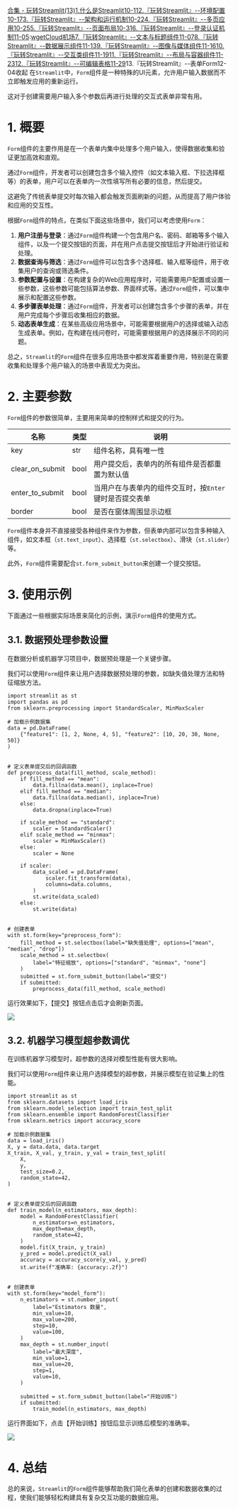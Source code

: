 [合集 \- 玩转Streamlit(13\)](https://github.com)[1\.什么是Streamlit10\-11](https://github.com/wang_yb/p/18458062)[2\.『玩转Streamlit』\-\-环境配置10\-17](https://github.com/wang_yb/p/18471660)[3\.『玩转Streamlit』\-\-架构和运行机制10\-22](https://github.com/wang_yb/p/18492213)[4\.『玩转Streamlit』\-\-多页应用10\-25](https://github.com/wang_yb/p/18502232)[5\.『玩转Streamlit』\-\-页面布局10\-31](https://github.com/wang_yb/p/18516928)[6\.『玩转Streamlit』\-\-登录认证机制11\-05](https://github.com/wang_yb/p/18527320):[wgetCloud机场](https://tabijibiyori.org)[7\.『玩转Streamlit』\-\-文本与标题组件11\-07](https://github.com/wang_yb/p/18531821)[8\.『玩转Streamlit』\-\-数据展示组件11\-13](https://github.com/wang_yb/p/18543687)[9\.『玩转Streamlit』\-\-图像与媒体组件11\-16](https://github.com/wang_yb/p/18549720)[10\.『玩转Streamlit』\-\-交互类组件11\-19](https://github.com/wang_yb/p/18554142)[11\.『玩转Streamlit』\-\-布局与容器组件11\-23](https://github.com/wang_yb/p/18564468)[12\.『玩转Streamlit』\-\-可编辑表格11\-29](https://github.com/wang_yb/p/18576592)13\.『玩转Streamlit』\-\-表单Form12\-04收起
在`Streamlit`中，`Form`组件是一种特殊的UI元素，允许用户输入数据而不立即触发应用的重新运行。


这对于创建需要用户输入多个参数后再进行处理的交互式表单非常有用。


# 1\. 概要


`Form`组件的主要作用是在一个表单内集中处理多个用户输入，使得数据收集和验证更加高效和直观。


通过`Form`组件，开发者可以创建包含多个输入控件（如文本输入框、下拉选择框等）的表单，用户可以在表单内一次性填写所有必要的信息，然后提交。


这避免了传统表单提交时每次输入都会触发页面刷新的问题，从而提高了用户体验和应用的交互性。


根据`Form`组件的特点，在类似下面这些场景中，我们可以考虑使用`Form`：


1. **用户注册与登录**：通过`Form`组件构建一个包含用户名、密码、邮箱等多个输入组件，以及一个提交按钮的页面，并在用户点击提交按钮后才开始进行验证和处理。
2. **数据查询与筛选**：通过`Form`组件可以包含多个选择框、输入框等组件，用于收集用户的查询或筛选条件。
3. **参数配置与设置**：在构建复杂的Web应用程序时，可能需要用户配置或设置一些参数，这些参数可能包括算法参数、界面样式等。通过`Form`组件，可以集中展示和配置这些参数。
4. **多步骤表单处理**：通过`Form`组件，开发者可以创建包含多个步骤的表单，并在用户完成每个步骤后收集相应的数据。
5. **动态表单生成**：在某些高级应用场景中，可能需要根据用户的选择或输入动态生成表单。例如，在构建在线问卷时，可能需要根据用户的选择展示不同的问题。


总之，`Streamlit`的`Form`组件在很多应用场景中都发挥着重要作用，特别是在需要收集和处理多个用户输入的场景中表现尤为突出。


# 2\. 主要参数


`Form`组件的参数很简单，主要用来简单的控制样式和提交的行为。




| **名称** | **类型** | **说明** |
| --- | --- | --- |
| key | str | 组件名称，具有唯一性 |
| clear\_on\_submit | bool | 用户提交后，表单内的所有组件是否都重置为默认值 |
| enter\_to\_submit | bool | 当用户在与表单内的组件交互时，按`Enter`键时是否提交表单 |
| border | bool | 是否在窗体周围显示边框 |


`Form`组件本身并不直接接受各种组件来作为参数，但表单内部可以包含多种输入组件，如文本框（`st.text_input`）、选择框（`st.selectbox`）、滑块（`st.slider`）等。


此外，`Form`组件需要配合`st.form_submit_button`来创建一个提交按钮。


# 3\. 使用示例


下面通过一些根据实际场景来简化的示例，演示`Form`组件的使用方式。


## 3\.1\. 数据预处理参数设置


在数据分析或机器学习项目中，数据预处理是一个关键步骤。


我们可以使用`Form`组件来让用户选择数据预处理的参数，如缺失值处理方法和特征缩放方法。



```
import streamlit as st
import pandas as pd
from sklearn.preprocessing import StandardScaler, MinMaxScaler

# 加载示例数据集
data = pd.DataFrame(
    {"feature1": [1, 2, None, 4, 5], "feature2": [10, 20, 30, None, 50]}
)


# 定义表单提交后的回调函数
def preprocess_data(fill_method, scale_method):
    if fill_method == "mean":
        data.fillna(data.mean(), inplace=True)
    elif fill_method == "median":
        data.fillna(data.median(), inplace=True)
    else:
        data.dropna(inplace=True)

    if scale_method == "standard":
        scaler = StandardScaler()
    elif scale_method == "minmax":
        scaler = MinMaxScaler()
    else:
        scaler = None

    if scaler:
        data_scaled = pd.DataFrame(
            scaler.fit_transform(data),
            columns=data.columns,
        )
        st.write(data_scaled)
    else:
        st.write(data)


# 创建表单
with st.form(key="preprocess_form"):
    fill_method = st.selectbox(label="缺失值处理", options=["mean", "median", "drop"])
    scale_method = st.selectbox(
        label="特征缩放", options=["standard", "minmax", "none"]
    )
    submitted = st.form_submit_button(label="提交")
    if submitted:
        preprocess_data(fill_method, scale_method)

```

运行效果如下，【提交】按钮点击后才会刷新页面。


![](https://img2024.cnblogs.com/blog/83005/202412/83005-20241204120847072-228784474.gif)


## 3\.2\. 机器学习模型超参数调优


在训练机器学习模型时，超参数的选择对模型性能有很大影响。


我们可以使用`Form`组件来让用户选择模型的超参数，并展示模型在验证集上的性能。



```
import streamlit as st
from sklearn.datasets import load_iris
from sklearn.model_selection import train_test_split
from sklearn.ensemble import RandomForestClassifier
from sklearn.metrics import accuracy_score

# 加载示例数据集
data = load_iris()
X, y = data.data, data.target
X_train, X_val, y_train, y_val = train_test_split(
    X,
    y,
    test_size=0.2,
    random_state=42,
)


# 定义表单提交后的回调函数
def train_model(n_estimators, max_depth):
    model = RandomForestClassifier(
        n_estimators=n_estimators,
        max_depth=max_depth,
        random_state=42,
    )
    model.fit(X_train, y_train)
    y_pred = model.predict(X_val)
    accuracy = accuracy_score(y_val, y_pred)
    st.write(f"准确率: {accuracy:.2f}")


# 创建表单
with st.form(key="model_form"):
    n_estimators = st.number_input(
        label="Estimators 数量",
        min_value=10,
        max_value=200,
        step=10,
        value=100,
    )
    max_depth = st.number_input(
        label="最大深度",
        min_value=1,
        max_value=20,
        step=1,
        value=10,
    )

    submitted = st.form_submit_button(label="开始训练")
    if submitted:
        train_model(n_estimators, max_depth)

```

运行界面如下，点击【开始训练】按钮后显示训练后模型的准确率。


![](https://img2024.cnblogs.com/blog/83005/202412/83005-20241204120847261-1572216292.png)


# 4\. 总结


总的来说，`Streamlit`的`Form`组件能够帮助我们简化表单的创建和数据收集的过程，使我们能够轻松构建具有复杂交互功能的数据应用。



